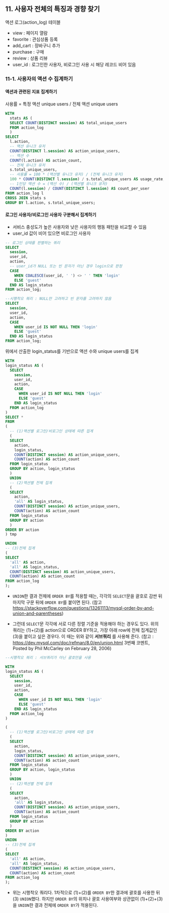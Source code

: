 ## 11. 사용자 전체의 특징과 경향 찾기

액션 로그(action_log) 테이블
- view : 페이지 열람
- favorite : 관심상품 등록
- add_cart : 장바구니 추가
- purchase : 구매
- review : 상품 리뷰
- user_id : 로그인한 사용자, 비로그인 사용 시 해당 레코드 비어 있음

<p>

### 11-1. 사용자의 액션 수 집계하기

#### 액션과 관련된 지표 집계하기

사용률 = 특정 액션 unique users / 전체 액션 unique users  

```sql  
WITH
  stats AS (
  SELECT COUNT(DISTINCT session) AS total_unique_users
  FROM action_log
  )
SELECT
  l.action,
  -- 액션 유니크 유저
  COUNT(DISTINCT l.session) AS action_unique_users,
  -- 액션 수
  COUNT(l.action) AS action_count,
  -- 전체 유니크 유저
  s.total_unique_users,
  -- 사용률 = 100 * (액션별 유니크 유저) / (전체 유니크 유저)
  100 * COUNT(DISTINCT l.session) / s.total_unique_users AS usage_rate,
  -- 1인당 액션 수 = (액선 수) / (액션별 유니크 유저)
  COUNT(l.session) / COUNT(DISTINCT l.session) AS count_per_user  
FROM action_log l
CROSS JOIN stats s
GROUP BY l.action, s.total_unique_users;
```

<p>

#### 로그인 사용자/비로그인 사용자 구분해서 집계하기

- 서비스 충성도가 높은 사용자와 낮은 사용자의 행동 패턴을 비교할 수 있음
- user_id 값이 비어 있으면 비로그인 사용자

```sql  
-- 로그인 상태를 판별하는 쿼리  
SELECT
  session,
  user_id,
  action,
  -- user_id가 NULL 또는 빈 문자가 아닌 경우 login으로 판정
  CASE
    WHEN COALESCE(user_id, ' ') <> ' ' THEN 'login'
    ELSE 'guest'
  END AS login_status
FROM action_log;

--시행착오 쿼리 : NULL만 고려하고 빈 문자를 고려하지 않음
SELECT
  session,
  user_id,
  action,
  CASE
    WHEN user_id IS NOT NULL THEN 'login'
    ELSE 'guest'
  END AS login_status
FROM action_log;
```
<p>

위에서 산출한 login_status를 기반으로 액션 수와 unique users를 집계

```sql  
WITH
login_status AS (    
  SELECT
    session,
    user_id,
    action,
    CASE
      WHEN user_id IS NOT NULL THEN 'login'
      ELSE 'guest'
    END AS login_status
  FROM action_log
)
SELECT *
FROM
(
  -- (1)액션별 로그인/비로그인 상태에 따른 집계
  (
  SELECT
    action,
    login_status,
    COUNT(DISTINCT session) AS action_unique_users,
    COUNT(action) AS action_count
  FROM login_status
  GROUP BY action, login_status
  )
  UNION
  -- (2)액션별 전체 집계
  (
  SELECT
    action,
    'all' AS login_status,
    COUNT(DISTINCT session) AS action_unique_users,
    COUNT(action) AS action_count
  FROM login_status
  GROUP BY action
  )
ORDER BY action
) tmp

UNION
-- (3)전체 집계
(
SELECT
  'all' AS action,
  'all' AS login_status,
  COUNT(DISTINCT session) AS action_unique_users,
  COUNT(action) AS action_count
FROM action_log
);

```

* `UNION`한 결과 전체에 `ORDER BY`를 적용할 때는, 각각의 `SELECT`문을 괄호로 감싼 뒤 마지막 구문 뒤에 `ORDER BY`를 붙이면 된다.
(참고
https://stackoverflow.com/questions/13261113/mysql-order-by-and-union-and-parentheses)

* 그런데 `SELECT`문 각각에 서로 다른 정렬 기준을 적용해야 하는 경우도 있다. 위의 쿼리는 (1)+(2)를 action으로 ORDER BY하고, 가장 아래 row에 전체 집계값인 (3)을 붙이고 싶은 경우다. 이 때는 위와 같이 **서브쿼리** 를 사용해 준다.
(참고 : https://dev.mysql.com/doc/refman/8.0/en/union.html
  3번째 코멘트, Posted by Phil McCarley on February 28, 2006)


```sql  
--시행착오 쿼리 : 서브쿼리가 아닌 괄호만을 사용

WITH
login_status AS (    
  SELECT
    session,
    user_id,
    action,
    CASE
      WHEN user_id IS NOT NULL THEN 'login'
      ELSE 'guest'
    END AS login_status
  FROM action_log
)

(
  -- (1)액션별 로그인/비로그인 상태에 따른 집계
  (
  SELECT
    action,
    login_status,
    COUNT(DISTINCT session) AS action_unique_users,
    COUNT(action) AS action_count
  FROM login_status
  GROUP BY action, login_status
  )
  UNION
  -- (2)액션별 전체 집계
  (
  SELECT
    action,
    'all' AS login_status,
    COUNT(DISTINCT session) AS action_unique_users,
    COUNT(action) AS action_count
  FROM login_status
  GROUP BY action
  )
ORDER BY action
)
UNION
-- (3)전체 집계
(
SELECT
  'all' AS action,
  'all' AS login_status,
  COUNT(DISTINCT session) AS action_unique_users,
  COUNT(action) AS action_count
FROM action_log
);

```

* 위는 시행착오 쿼리다. 1차적으로 (1)+(2)를 `ORDER BY`한 결과에 괄호를 사용한 뒤 (3) `UNION`했다. 하지만 `ORDER BY`의 위치나 괄호 사용여부와 상관없이 (1)+(2)+(3)을 `UNION`한 결과 전체에 `ORDER BY`가 적용된다. 
